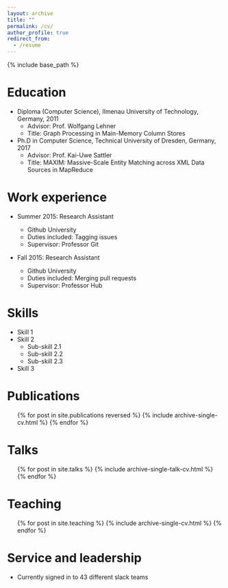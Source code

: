 ```yaml
---
layout: archive
title: ""
permalink: /cv/
author_profile: true
redirect_from:
  - /resume
---
```


{% include base_path %}

Education
======
* Diploma (Computer Science), Ilmenau University of Technology, Germany, 2011
  * Advisor: Prof. Wolfgang Lehner
  * Title: Graph Processing in Main-Memory Column Stores
* Ph.D in Computer Science, Technical University of Dresden, Germany, 2017
  * Advisor: Prof. Kai-Uwe Sattler
  * Title: MAXIM: Massive-Scale Entity Matching across XML Data Sources in MapReduce

Work experience
======
* Summer 2015: Research Assistant
  * Github University
  * Duties included: Tagging issues
  * Supervisor: Professor Git

* Fall 2015: Research Assistant
  * Github University
  * Duties included: Merging pull requests
  * Supervisor: Professor Hub
  
Skills
======
* Skill 1
* Skill 2
  * Sub-skill 2.1
  * Sub-skill 2.2
  * Sub-skill 2.3
* Skill 3

Publications
======
  <ul>{% for post in site.publications reversed %}
    {% include archive-single-cv.html %}
  {% endfor %}</ul>
  
Talks
======
  <ul>{% for post in site.talks %}
    {% include archive-single-talk-cv.html %}
  {% endfor %}</ul>
  
Teaching
======
  <ul>{% for post in site.teaching %}
    {% include archive-single-cv.html %}
  {% endfor %}</ul>
  
Service and leadership
======
* Currently signed in to 43 different slack teams
